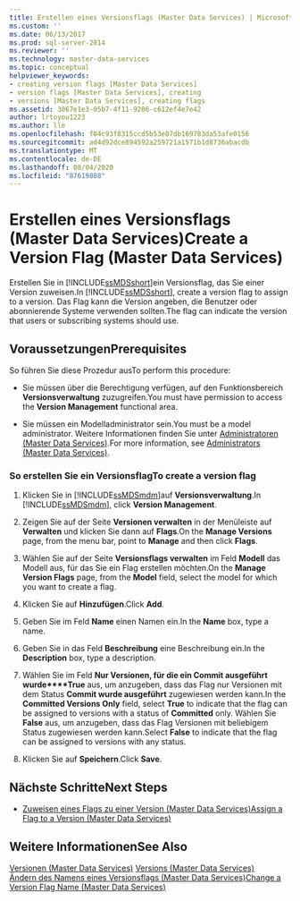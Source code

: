 ```yaml
---
title: Erstellen eines Versionsflags (Master Data Services) | Microsoft-Dokumentation
ms.custom: ''
ms.date: 06/13/2017
ms.prod: sql-server-2014
ms.reviewer: ''
ms.technology: master-data-services
ms.topic: conceptual
helpviewer_keywords:
- creating version flags [Master Data Services]
- version flags [Master Data Services], creating
- versions [Master Data Services], creating flags
ms.assetid: 3067e1e3-05b7-4f11-9206-c612ef4e7e42
author: lrtoyou1223
ms.author: lle
ms.openlocfilehash: f04c93f8315ccd5b53e07db169783da53afe0156
ms.sourcegitcommit: ad4d92dce894592a259721a1571b1d8736abacdb
ms.translationtype: MT
ms.contentlocale: de-DE
ms.lasthandoff: 08/04/2020
ms.locfileid: "87619888"
---
```

# <a name="create-a-version-flag-master-data-services"></a><span data-ttu-id="97036-102">Erstellen eines Versionsflags (Master Data Services)</span><span class="sxs-lookup"><span data-stu-id="97036-102">Create a Version Flag (Master Data Services)</span></span>
  <span data-ttu-id="97036-103">Erstellen Sie in [!INCLUDE[ssMDSshort](../includes/ssmdsshort-md.md)]ein Versionsflag, das Sie einer Version zuweisen.</span><span class="sxs-lookup"><span data-stu-id="97036-103">In [!INCLUDE[ssMDSshort](../includes/ssmdsshort-md.md)], create a version flag to assign to a version.</span></span> <span data-ttu-id="97036-104">Das Flag kann die Version angeben, die Benutzer oder abonnierende Systeme verwenden sollten.</span><span class="sxs-lookup"><span data-stu-id="97036-104">The flag can indicate the version that users or subscribing systems should use.</span></span>  
  
## <a name="prerequisites"></a><span data-ttu-id="97036-105">Voraussetzungen</span><span class="sxs-lookup"><span data-stu-id="97036-105">Prerequisites</span></span>  
 <span data-ttu-id="97036-106">So führen Sie diese Prozedur aus</span><span class="sxs-lookup"><span data-stu-id="97036-106">To perform this procedure:</span></span>  
  
-   <span data-ttu-id="97036-107">Sie müssen über die Berechtigung verfügen, auf den Funktionsbereich **Versionsverwaltung** zuzugreifen.</span><span class="sxs-lookup"><span data-stu-id="97036-107">You must have permission to access the **Version Management** functional area.</span></span>  
  
-   <span data-ttu-id="97036-108">Sie müssen ein Modelladministrator sein.</span><span class="sxs-lookup"><span data-stu-id="97036-108">You must be a model administrator.</span></span> <span data-ttu-id="97036-109">Weitere Informationen finden Sie unter [Administratoren &#40;Master Data Services&#41;](administrators-master-data-services.md).</span><span class="sxs-lookup"><span data-stu-id="97036-109">For more information, see [Administrators &#40;Master Data Services&#41;](administrators-master-data-services.md).</span></span>  
  
### <a name="to-create-a-version-flag"></a><span data-ttu-id="97036-110">So erstellen Sie ein Versionsflag</span><span class="sxs-lookup"><span data-stu-id="97036-110">To create a version flag</span></span>  
  
1.  <span data-ttu-id="97036-111">Klicken Sie in [!INCLUDE[ssMDSmdm](../includes/ssmdsmdm-md.md)]auf **Versionsverwaltung**.</span><span class="sxs-lookup"><span data-stu-id="97036-111">In [!INCLUDE[ssMDSmdm](../includes/ssmdsmdm-md.md)], click **Version Management**.</span></span>  
  
2.  <span data-ttu-id="97036-112">Zeigen Sie auf der Seite **Versionen verwalten** in der Menüleiste auf **Verwalten** und klicken Sie dann auf **Flags**.</span><span class="sxs-lookup"><span data-stu-id="97036-112">On the **Manage Versions** page, from the menu bar, point to **Manage** and then click **Flags**.</span></span>  
  
3.  <span data-ttu-id="97036-113">Wählen Sie auf der Seite **Versionsflags verwalten** im Feld **Modell** das Modell aus, für das Sie ein Flag erstellen möchten.</span><span class="sxs-lookup"><span data-stu-id="97036-113">On the **Manage Version Flags** page, from the **Model** field, select the model for which you want to create a flag.</span></span>  
  
4.  <span data-ttu-id="97036-114">Klicken Sie auf **Hinzufügen**.</span><span class="sxs-lookup"><span data-stu-id="97036-114">Click **Add**.</span></span>  
  
5.  <span data-ttu-id="97036-115">Geben Sie im Feld **Name** einen Namen ein.</span><span class="sxs-lookup"><span data-stu-id="97036-115">In the **Name** box, type a name.</span></span>  
  
6.  <span data-ttu-id="97036-116">Geben Sie in das Feld **Beschreibung** eine Beschreibung ein.</span><span class="sxs-lookup"><span data-stu-id="97036-116">In the **Description** box, type a description.</span></span>  
  
7.  <span data-ttu-id="97036-117">Wählen Sie im Feld **Nur Versionen, für die ein Commit ausgeführt wurde\*\*\*\*True** aus, um anzugeben, dass das Flag nur Versionen mit dem Status **Commit wurde ausgeführt** zugewiesen werden kann.</span><span class="sxs-lookup"><span data-stu-id="97036-117">In the **Committed Versions Only** field, select **True** to indicate that the flag can be assigned to versions with a status of **Committed** only.</span></span> <span data-ttu-id="97036-118">Wählen Sie **False** aus, um anzugeben, dass das Flag Versionen mit beliebigem Status zugewiesen werden kann.</span><span class="sxs-lookup"><span data-stu-id="97036-118">Select **False** to indicate that the flag can be assigned to versions with any status.</span></span>  
  
8.  <span data-ttu-id="97036-119">Klicken Sie auf **Speichern**.</span><span class="sxs-lookup"><span data-stu-id="97036-119">Click **Save**.</span></span>  
  
## <a name="next-steps"></a><span data-ttu-id="97036-120">Nächste Schritte</span><span class="sxs-lookup"><span data-stu-id="97036-120">Next Steps</span></span>  
  
-   [<span data-ttu-id="97036-121">Zuweisen eines Flags zu einer Version &#40;Master Data Services&#41;</span><span class="sxs-lookup"><span data-stu-id="97036-121">Assign a Flag to a Version &#40;Master Data Services&#41;</span></span>](../../2014/master-data-services/assign-a-flag-to-a-version-master-data-services.md)  
  
## <a name="see-also"></a><span data-ttu-id="97036-122">Weitere Informationen</span><span class="sxs-lookup"><span data-stu-id="97036-122">See Also</span></span>  
 <span data-ttu-id="97036-123">[Versionen &#40;Master Data Services&#41;](../../2014/master-data-services/versions-master-data-services.md) </span><span class="sxs-lookup"><span data-stu-id="97036-123">[Versions &#40;Master Data Services&#41;](../../2014/master-data-services/versions-master-data-services.md) </span></span>  
 [<span data-ttu-id="97036-124">Ändern des Namens eines Versionsflags &#40;Master Data Services&#41;</span><span class="sxs-lookup"><span data-stu-id="97036-124">Change a Version Flag Name &#40;Master Data Services&#41;</span></span>](../../2014/master-data-services/change-a-version-flag-name-master-data-services.md)  
  
  
